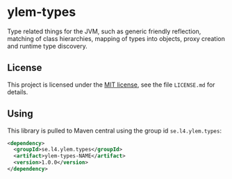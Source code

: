 # ylem-types

Type related things for the JVM, such as generic friendly reflection, matching
of class hierarchies, mapping of types into objects, proxy creation and
runtime type discovery.

## License

This project is licensed under the [MIT license](https://opensource.org/licenses/MIT),
see the file `LICENSE.md` for details.

## Using

This library is pulled to Maven central using the group id `se.l4.ylem.types`:

```xml
<dependency>
  <groupId>se.l4.ylem.types</groupId>
  <artifact>ylem-types-NAME</artifact>
  <version>1.0.0</version>
</dependency>
```
